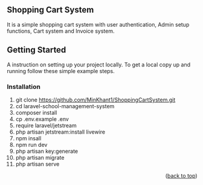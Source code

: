 ## Shopping Cart System
It is a simple shopping cart system with user authentication, Admin setup functions, Cart system and Invoice system.


<!-- GETTING STARTED -->
## Getting Started

A instruction on setting up your project locally.
To get a local copy up and running follow these simple example steps.



### Installation

1.  git clone https://github.com/MinKhant1/ShoppingCartSystem.git
2.  cd laravel-school-management-system
3.  composer install
4.  cp .env.example .env
5.  require laravel/jetstream
6.  php artisan jetstream:install livewire
7.  npm insall
8.  npm run dev
9.  php artisan key:generate
10. php artisan migrate
11. php artisan serve


<p align="right">(<a href="#readme-top">back to top</a>)</p>
